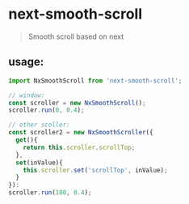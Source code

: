 # next-smooth-scroll
> Smooth scroll based on next

## usage:
```js
import NxSmoothScroll from 'next-smooth-scroll';

// window:
const scroller = new NxSmoothScroll();
scroller.run(0, 0.4);

// other scoller:
const scroller2 = new NxSmoothScroller({
  get(){
    return this.scroller.scrollTop;
  },
  set(inValue){
    this.scroller.set('scrollTop', inValue);
  }
}):
scroller.run(100, 0.4);
```
